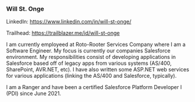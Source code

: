 ### Will St. Onge

LinkedIn: https://www.linkedin.com/in/will-st-onge/

Trailhead: https://trailblazer.me/id/will-st-onge

I am currently employeed at Roto-Rooter Services Company where I am a Software Engineer. My focus is currently our companies Salesforce environment. My responsibilities consist of developing applications in Salesforce based off of legacy apps from various systems (AS/400, SharePoint, AVR.NET, etc). I have also written some ASP.NET web services for various applications (linking the AS/400 and Salesforce, typically).

I am a Ranger and have been a certified Salesforce Platform Developer I (PDI) since June 2021.
